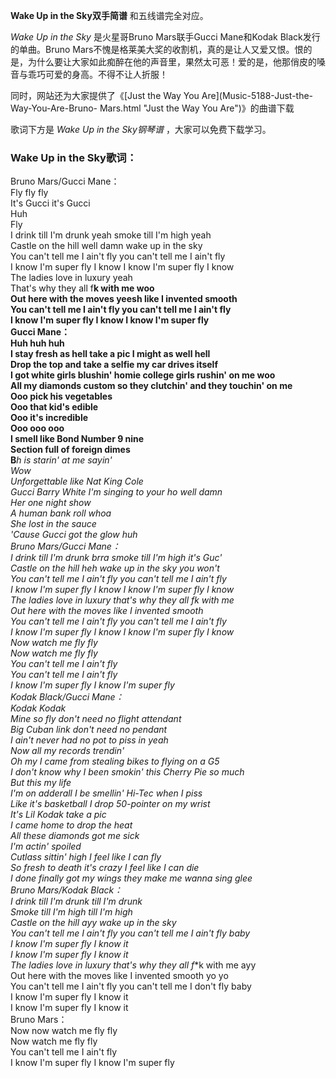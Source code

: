 

**Wake Up in the Sky双手简谱** 和五线谱完全对应。

_Wake Up in the Sky_ 是火星哥Bruno Mars联手Gucci Mane和Kodak Black发行的单曲。Bruno
Mars不愧是格莱美大奖的收割机，真的是让人又爱又恨。恨的是，为什么要让大家如此痴醉在他的声音里，果然太可恶！爱的是，他那俏皮的嗓音与乖巧可爱的身高。不得不让人折服！

同时，网站还为大家提供了《[Just the Way You Are](Music-5188-Just-the-Way-You-Are-Bruno-
Mars.html "Just the Way You Are")》的曲谱下载

歌词下方是 _Wake Up in the Sky钢琴谱_ ，大家可以免费下载学习。

### Wake Up in the Sky歌词：

Bruno Mars/Gucci Mane：  
Fly fly fly  
It's Gucci it's Gucci  
Huh  
Fly  
I drink till I'm drunk yeah smoke till I'm high yeah  
Castle on the hill well damn wake up in the sky  
You can't tell me I ain't fly you can't tell me I ain't fly  
I know I'm super fly I know I know I'm super fly I know  
The ladies love in luxury yeah  
That's why they all f**k with me woo  
Out here with the moves yeesh like I invented smooth  
You can't tell me I ain't fly you can't tell me I ain't fly  
I know I'm super fly I know I know I'm super fly  
Gucci Mane：  
Huh huh huh  
I stay fresh as hell take a pic I might as well hell  
Drop the top and take a selfie my car drives itself  
I got white girls blushin' homie college girls rushin' on me woo  
All my diamonds custom so they clutchin' and they touchin' on me  
Ooo pick his vegetables  
Ooo that kid's edible  
Ooo it's incredible  
Ooo ooo ooo  
I smell like Bond Number 9 nine  
Section full of foreign dimes  
B***h is starin' at me sayin'  
Wow  
Unforgettable like Nat King Cole  
Gucci Barry White I'm singing to your ho well damn  
Her one night show  
A human bank roll whoa  
She lost in the sauce  
'Cause Gucci got the glow huh  
Bruno Mars/Gucci Mane：  
I drink till I'm drunk brra smoke till I'm high it's Guc'  
Castle on the hill heh wake up in the sky you won't  
You can't tell me I ain't fly you can't tell me I ain't fly  
I know I'm super fly I know I know I'm super fly I know  
The ladies love in luxury that's why they all f**k with me  
Out here with the moves like I invented smooth  
You can't tell me I ain't fly you can't tell me I ain't fly  
I know I'm super fly I know I know I'm super fly I know  
Now watch me fly fly  
Now watch me fly fly  
You can't tell me I ain't fly  
You can't tell me I ain't fly  
I know I'm super fly I know I'm super fly  
Kodak Black/Gucci Mane：  
Kodak Kodak  
Mine so fly don't need no flight attendant  
Big Cuban link don't need no pendant  
I ain't never had no pot to piss in yeah  
Now all my records trendin'  
Oh my I came from stealing bikes to flying on a G5  
I don't know why I been smokin' this Cherry Pie so much  
But this my life  
I'm on adderall I be smellin' Hi-Tec when I piss  
Like it's basketball I drop 50-pointer on my wrist  
It's Lil Kodak take a pic  
I came home to drop the heat  
All these diamonds got me sick  
I'm actin' spoiled  
Cutlass sittin' high I feel like I can fly  
So fresh to death it's crazy I feel like I can die  
I done finally got my wings they make me wanna sing glee  
Bruno Mars/Kodak Black：  
I drink till I'm drunk till I'm drunk  
Smoke till I'm high till I'm high  
Castle on the hill ayy wake up in the sky  
You can't tell me I ain't fly you can't tell me I ain't fly baby  
I know I'm super fly I know it  
I know I'm super fly I know it  
The ladies love in luxury that's why they all f**k with me ayy  
Out here with the moves like I invented smooth yo yo  
You can't tell me I ain't fly you can't tell me I don't fly baby  
I know I'm super fly I know it  
I know I'm super fly I know it  
Bruno Mars：  
Now now watch me fly fly  
Now watch me fly fly  
You can't tell me I ain't fly  
I know I'm super fly I know I'm super fly

